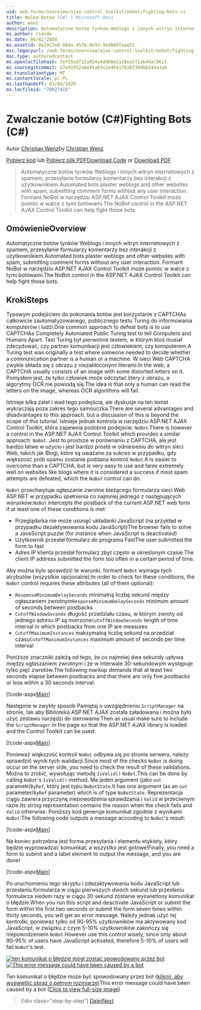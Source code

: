 ```yaml
---
uid: web-forms/overview/ajax-control-toolkit/nobot/fighting-bots-cs
title: Walka botów (C#) | Microsoft Docs
author: wenz
description: Automatyczne botów tynków Weblogs i innych witryn internetowych z spamem, przesyłanie formularzy komentarzy bez interakcji z użytkownikiem. Kontrolka NoBot w ASP.NET AJAX con...
ms.author: riande
ms.date: 06/02/2008
ms.assetid: 0a1917e0-884a-4576-8e93-9ed660faae51
msc.legacyurl: /web-forms/overview/ajax-control-toolkit/nobot/fighting-bots-cs
msc.type: authoredcontent
ms.openlocfilehash: fef55edf12a024e4dd66e2a18ea371ab4dac861f
ms.sourcegitcommit: e7e91932a6e91a63e2e46417626f39d6b244a3ab
ms.translationtype: MT
ms.contentlocale: pl-PL
ms.lasthandoff: 03/06/2020
ms.locfileid: "78627415"
---
```

# <a name="fighting-bots-c"></a><span data-ttu-id="a1fde-104">Zwalczanie botów (C#)</span><span class="sxs-lookup"><span data-stu-id="a1fde-104">Fighting Bots (C#)</span></span>

<span data-ttu-id="a1fde-105">Autor [Christian Wenz](https://github.com/wenz)</span><span class="sxs-lookup"><span data-stu-id="a1fde-105">by [Christian Wenz](https://github.com/wenz)</span></span>

<span data-ttu-id="a1fde-106">[Pobierz kod](https://download.microsoft.com/download/9/3/f/93f8daea-bebd-4821-833b-95205389c7d0/NoBot0.cs.zip) lub [Pobierz plik PDF](https://download.microsoft.com/download/b/6/a/b6ae89ee-df69-4c87-9bfb-ad1eb2b23373/nobot0CS.pdf)</span><span class="sxs-lookup"><span data-stu-id="a1fde-106">[Download Code](https://download.microsoft.com/download/9/3/f/93f8daea-bebd-4821-833b-95205389c7d0/NoBot0.cs.zip) or [Download PDF](https://download.microsoft.com/download/b/6/a/b6ae89ee-df69-4c87-9bfb-ad1eb2b23373/nobot0CS.pdf)</span></span>

> <span data-ttu-id="a1fde-107">Automatyczne botów tynków Weblogs i innych witryn internetowych z spamem, przesyłanie formularzy komentarzy bez interakcji z użytkownikiem.</span><span class="sxs-lookup"><span data-stu-id="a1fde-107">Automated bots plaster weblogs and other websites with spam, submitting comment forms without any user interaction.</span></span> <span data-ttu-id="a1fde-108">Formant NoBot w narzędziu ASP.NET AJAX Control Toolkit może pomóc w walce z tymi botówami.</span><span class="sxs-lookup"><span data-stu-id="a1fde-108">The NoBot control in the ASP.NET AJAX Control Toolkit can help fight those bots.</span></span>

## <a name="overview"></a><span data-ttu-id="a1fde-109">Omówienie</span><span class="sxs-lookup"><span data-stu-id="a1fde-109">Overview</span></span>

<span data-ttu-id="a1fde-110">Automatyczne botów tynków Weblogs i innych witryn internetowych z spamem, przesyłanie formularzy komentarzy bez interakcji z użytkownikiem.</span><span class="sxs-lookup"><span data-stu-id="a1fde-110">Automated bots plaster weblogs and other websites with spam, submitting comment forms without any user interaction.</span></span> <span data-ttu-id="a1fde-111">Formant NoBot w narzędziu ASP.NET AJAX Control Toolkit może pomóc w walce z tymi botówami.</span><span class="sxs-lookup"><span data-stu-id="a1fde-111">The NoBot control in the ASP.NET AJAX Control Toolkit can help fight those bots.</span></span>

## <a name="steps"></a><span data-ttu-id="a1fde-112">Kroki</span><span class="sxs-lookup"><span data-stu-id="a1fde-112">Steps</span></span>

<span data-ttu-id="a1fde-113">Typowym podejściem do pokonania botów jest korzystanie z CAPTCHAs całkowicie zautomatyzowanego, publicznego testu Turing do informowania komputerów i ludzi.</span><span class="sxs-lookup"><span data-stu-id="a1fde-113">One common approach to defeat bots is to use CAPTCHAs Completely Automated Public Turing test to tell Computers and Humans Apart.</span></span> <span data-ttu-id="a1fde-114">Test Turing był pierwotnie testem, w którym ktoś musiał zdecydować, czy partner komunikacji jest człowiekiem, czy komputerem.</span><span class="sxs-lookup"><span data-stu-id="a1fde-114">A Turing test was originally a test where someone needed to decide whether a communication partner is a human or a machine.</span></span> <span data-ttu-id="a1fde-115">W sieci Web CAPTCHA zwykle składa się z obrazu z niezakłóconymi literami.</span><span class="sxs-lookup"><span data-stu-id="a1fde-115">In the web, a CAPTCHA usually consists of an image with some distorted letters on it.</span></span> <span data-ttu-id="a1fde-116">Pomysłem jest, że tylko człowiek może odczytać litery z obrazu, a algorytmy OCR nie powiodą się.</span><span class="sxs-lookup"><span data-stu-id="a1fde-116">The idea is that only a human can read the letters on the image, whereas OCR algorithms will fail.</span></span>

<span data-ttu-id="a1fde-117">Istnieje kilka zalet i wad tego podejścia, ale dyskusje na ten temat wykraczają poza zakres tego samouczka.</span><span class="sxs-lookup"><span data-stu-id="a1fde-117">There are several advantages and disadvantages to this approach, but a discussion of this is beyond the scope of this tutorial.</span></span> <span data-ttu-id="a1fde-118">Istnieje jednak kontrola w narzędziu ASP.NET AJAX Control Toolkit, która zapewnia podobne podejście: `NoBot`.</span><span class="sxs-lookup"><span data-stu-id="a1fde-118">There is however a control in the ASP.NET AJAX Control Toolkit which provides a similar approach: `NoBot`.</span></span> <span data-ttu-id="a1fde-119">Jest to prostsze w porównaniu z CAPTCHA, ale jest bardzo łatwe w użyciu i jest bardzo proste w odniesieniu do witryn sieci Web, takich jak Blogi, które są uważane za sukces w przypadku, gdy większość prób spamu zostanie poddana kontroli `NoBot`.</span><span class="sxs-lookup"><span data-stu-id="a1fde-119">It is easier to overcome than a CAPTCHA, but is very easy to use and fares extremely well on websites like blogs where it is considered a success if most spam attempts are defeated, which the `NoBot` control can do.</span></span>

<span data-ttu-id="a1fde-120">`NoBot` przechwytuje ogłaszanie zwrotne bieżącego formularza sieci Web ASP.NET w przypadku spełnienia co najmniej jednego z następujących warunków:</span><span class="sxs-lookup"><span data-stu-id="a1fde-120">`NoBot` intercepts the postback of the current ASP.NET web form if at least one of these conditions is met:</span></span>

- <span data-ttu-id="a1fde-121">Przeglądarka nie może usunąć układanki JavaScript (na przykład w przypadku dezaktywowania kodu JavaScript)</span><span class="sxs-lookup"><span data-stu-id="a1fde-121">The browser fails to solve a JavaScript puzzle (for instance when JavaScript is deactivated)</span></span>
- <span data-ttu-id="a1fde-122">Użytkownik przesłał formularz do programu Fast</span><span class="sxs-lookup"><span data-stu-id="a1fde-122">The user submitted the form to fast</span></span>
- <span data-ttu-id="a1fde-123">Adres IP klienta przesłał formularz zbyt często w określonym czasie.</span><span class="sxs-lookup"><span data-stu-id="a1fde-123">The client IP address submitted the form too often in a certain period of time.</span></span>

<span data-ttu-id="a1fde-124">Aby można było sprawdzić te warunki, formant `NoBot` wymaga tych atrybutów (wszystkie opcjonalne):</span><span class="sxs-lookup"><span data-stu-id="a1fde-124">In order to check for these conditions, the `NoBot` control requires these attributes (all of them optional):</span></span>

- <span data-ttu-id="a1fde-125">`ResponseMinimumDelaySeconds` minimalną liczbę sekund między ogłaszaniem zwrotnym</span><span class="sxs-lookup"><span data-stu-id="a1fde-125">`ResponseMinimumDelaySeconds` minimum amount of seconds between postbacks</span></span>
- <span data-ttu-id="a1fde-126">`CutoffWindowSeconds` długość przedziału czasu, w którym zwroty od jednego adresu IP są mierzone</span><span class="sxs-lookup"><span data-stu-id="a1fde-126">`CutoffWindowSeconds` length of time interval in which postbacks from one IP are measures</span></span>
- <span data-ttu-id="a1fde-127">`CutoffMaximumInstances` maksymalną liczbę sekund na przedział czasu</span><span class="sxs-lookup"><span data-stu-id="a1fde-127">`CutoffMaximumInstances` maximum amount of seconds per time interval</span></span>

<span data-ttu-id="a1fde-128">Poniższe znaczniki zależą od tego, że co najmniej dwa sekundy upływa między ogłaszaniem zwrotnym i że w interwale 30-sekundowym występuje tylko pięć zwrotów.</span><span class="sxs-lookup"><span data-stu-id="a1fde-128">The following markup demands that at least two seconds elapse between postbacks and that there are only five postbacks or less within a 30 seconds interval:</span></span>

[!code-aspx[Main](fighting-bots-cs/samples/sample1.aspx)]

<span data-ttu-id="a1fde-129">Następnie w zwykły sposób Pamiętaj o uwzględnieniu `ScriptManager` na stronie, tak aby Biblioteka ASP.NET AJAX została załadowana i można było użyć zestawu narzędzi do sterowania:</span><span class="sxs-lookup"><span data-stu-id="a1fde-129">Then as usual make sure to include the `ScriptManager` in the page so that the ASP.NET AJAX library is loaded and the Control Toolkit can be used:</span></span>

[!code-aspx[Main](fighting-bots-cs/samples/sample2.aspx)]

<span data-ttu-id="a1fde-130">Ponieważ większość kontroli `NoBot` odbywa się po stronie serwera, należy sprawdzić wynik tych walidacji.</span><span class="sxs-lookup"><span data-stu-id="a1fde-130">Since most of the checks `NoBot` is doing occur on the server side, you need to check the result of these validations.</span></span> <span data-ttu-id="a1fde-131">Można to zrobić, wywołując metodę `IsValid()` `NoBot`.</span><span class="sxs-lookup"><span data-stu-id="a1fde-131">This can be done by calling `NoBot`'s `IsValid()` method.</span></span> <span data-ttu-id="a1fde-132">Ma jeden argument (jako `out` parametr/`ByRef`, który jest typu `NoBotState`.</span><span class="sxs-lookup"><span data-stu-id="a1fde-132">It has one argument (as an `out` parameter/`ByRef` parameter) which is of type `NoBotState`.</span></span> <span data-ttu-id="a1fde-133">Reprezentacja ciągu zawiera przyczynę niepowodzenia sprawdzania i `Valid` w przeciwnym razie.</span><span class="sxs-lookup"><span data-stu-id="a1fde-133">Its string representation contains the reason when the check fails and `Valid` otherwise.</span></span> <span data-ttu-id="a1fde-134">Poniższy kod generuje komunikat zgodnie z wynikami `NoBot`:</span><span class="sxs-lookup"><span data-stu-id="a1fde-134">The following code outputs a message according to `NoBot`'s result:</span></span>

[!code-aspx[Main](fighting-bots-cs/samples/sample3.aspx)]

<span data-ttu-id="a1fde-135">Na koniec potrzebna jest forma przesyłania i elementu etykiety, który będzie wyprowadzać komunikat, a wszystko jest gotowe!</span><span class="sxs-lookup"><span data-stu-id="a1fde-135">Finally, you need a form to submit and a label element to output the message, and you are done!</span></span>

[!code-aspx[Main](fighting-bots-cs/samples/sample4.aspx)]

<span data-ttu-id="a1fde-136">Po uruchomieniu tego skryptu i zdezaktywowaniu kodu JavaScript lub przesłaniu formularza w ciągu pierwszych dwóch sekund lub przesłaniu formularza siedem razy w ciągu 30 sekund zostanie wyświetlony komunikat o błędzie.</span><span class="sxs-lookup"><span data-stu-id="a1fde-136">When you run this script and deactivate JavaScript or submit the form within the first two seconds or submit the form seven times within thirty seconds, you will get an error message.</span></span> <span data-ttu-id="a1fde-137">Należy jednak użyć tej kontrolki, ponieważ tylko od 90-95% użytkowników ma aktywowany kod JavaScript, w związku z czym 5-10% użytkowników zakończy się niepowodzeniem `NoBot`.</span><span class="sxs-lookup"><span data-stu-id="a1fde-137">However use this control wisely, since only about 90-95% of users have JavaScript activated, therefore 5-10% of users will fail `NoBot`'s test.</span></span>

<span data-ttu-id="a1fde-138">[![ten komunikat o błędzie mógł zostać spowodowany przez bot](fighting-bots-cs/_static/image2.png)](fighting-bots-cs/_static/image1.png)</span><span class="sxs-lookup"><span data-stu-id="a1fde-138">[![This error message could have been caused by a bot](fighting-bots-cs/_static/image2.png)](fighting-bots-cs/_static/image1.png)</span></span>

<span data-ttu-id="a1fde-139">Ten komunikat o błędzie może być spowodowany przez bot ([kliknij, aby wyświetlić obraz o pełnym rozmiarze](fighting-bots-cs/_static/image3.png))</span><span class="sxs-lookup"><span data-stu-id="a1fde-139">This error message could have been caused by a bot ([Click to view full-size image](fighting-bots-cs/_static/image3.png))</span></span>

> [!div class="step-by-step"]
> [<span data-ttu-id="a1fde-140">Dalej</span><span class="sxs-lookup"><span data-stu-id="a1fde-140">Next</span></span>](fighting-bots-vb.md)
